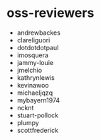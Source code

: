 # oss-reviewers
* andrewbackes
* clareliguori
* dotdotdotpaul
* imosquera
* jammy-louie
* jmelchio
* kathrynlewis
* kevinawoo
* michaeljqzq
* mybayern1974
* ncknt
* stuart-pollock
* plumpy
* scottfrederick
